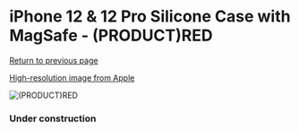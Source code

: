 # iPhone 12 & 12 Pro Silicone Case with MagSafe - (PRODUCT)RED

[Return to previous page](/iphone_12)

[High-resolution image from Apple](https://store.storeimages.cdn-apple.com/8756/as-images.apple.com/is/MHL63?wid=4500&hei=4500&fmt=png)

<div style="width: 384px"><img src="/everyphone/MHL63.png" alt="(PRODUCT)RED"></div>

### Under construction
